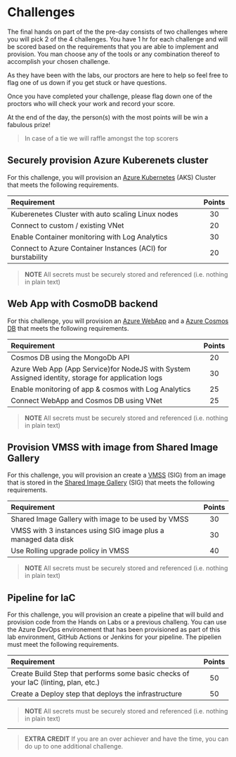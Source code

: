 # Challenges
The final hands on part of the the pre-day consists of two challenges where you will pick 2 of the 4 challenges. You have 1 hr for each challenge and will be scored based on the requirements that you are able to implement and provision. You man choose any of the tools or any combination thereof to accomplish your chosen challenge. 

As they have been with the labs, our proctors are here to help so feel free to flag one of us down if you get stuck or have questions.

Once you have completed your challenge, please flag down one of the proctors who will check your work and record your score.

At the end of the day, the person(s) with the most points will be win a fabulous prize!
> In case of a tie we will raffle amongst the top scorers

## Securely provision Azure Kuberenets cluster
For this challenge, you will provision an [Azure Kubernetes](https://docs.microsoft.com/en-us/azure/aks/) (AKS) Cluster that meets the following requirements. 

| Requirement                                                                   | Points |
|:------------------------------------------------------------------------------|:------:|
| Kuberenetes Cluster with auto scaling Linux nodes                             |   30   |
| Connect to custom / existing VNet                                             |   20   |
| Enable Container monitoring with Log Analytics                                |   30   |
| Connect to Azure Container Instances (ACI) for burstability                   |   20   |

> **NOTE** All secrets must be securely stored and referenced (i.e. nothing in plain text)

## Web App with CosmoDB backend
For this challenge, you will provision an [Azure WebApp](https://docs.microsoft.com/en-us/azure/app-service/) and a [Azure Cosmos DB](https://docs.microsoft.com/en-us/azure/cosmos-db/introduction) that meets the following requirements.

| Requirement                                                                                       | Points |
|:--------------------------------------------------------------------------------------------------|:------:|
| Cosmos DB using the MongoDb API                                                                   |   20   |
| Azure Web App (App Service)for NodeJS with System Assigned identity, storage for application logs |   30   |
| Enable monitoring of app & cosmos with Log Analytics                                              |   25   |
| Connect WebApp and Cosmos DB using VNet                                                           |   25   |

> **NOTE** All secrets must be securely stored and referenced (i.e. nothing in plain text)

## Provision VMSS with image from Shared Image Gallery
For this challenge, you will provision an create a [VMSS](https://docs.microsoft.com/en-us/azure/virtual-machine-scale-sets/overview) (SIG) from an image that is stored in the [Shared Image Gallery](https://docs.microsoft.com/en-us/azure/virtual-machines/windows/shared-image-galleries) (SIG) that meets the following requirements.

| Requirement                                                                   | Points |
|:------------------------------------------------------------------------------|:------:|
| Shared Image Gallery with image to be used by VMSS                            |   30   |
| VMSS with 3 instances using SIG image plus a managed data disk                |   30   |
| Use Rolling upgrade policy in VMSS                                            |   40   |

> **NOTE** All secrets must be securely stored and referenced (i.e. nothing in plain text)


## Pipeline for IaC
For this challenge, you will provision an create a pipeline that will build and provision code from the Hands on Labs or a previous challeng. You can use the Azure DevOps environement that has been provisioned as part of this lab environment, GitHub Actions or Jenkins for your pipeline.  The pipelien must meet the following requirements.

| Requirement                                                                               | Points |
|:------------------------------------------------------------------------------------------|:------:|
| Create Build Step that performs some basic checks of your IaC (linting, plan, etc.)       |   50   |
| Create a Deploy step that deploys the infrastructure                                      |   50   |

> **NOTE** All secrets must be securely stored and referenced (i.e. nothing in plain text)

------------

> **EXTRA CREDIT** If you are an over achiever and have the time, you can do up to one additional challenge.